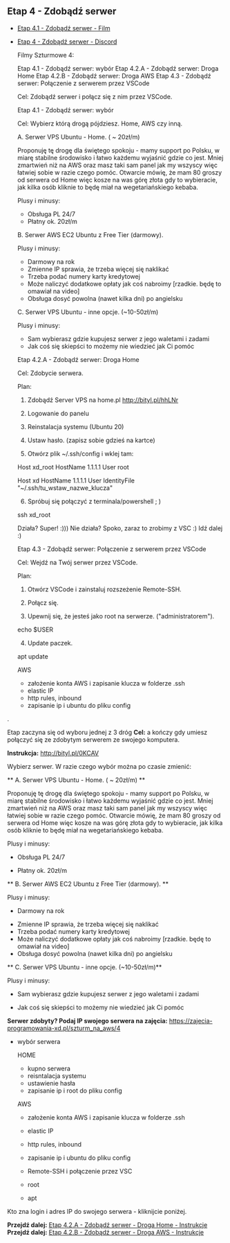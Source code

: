 ## Etap 4 - Zdobądź serwer


- [Etap 4.1 - Zdobądź serwer - Film](http://bityl.pl/hrFwi)
- [Etap 4 - Zdobądź serwer - Discord](https://discord.gg/8YQAaBHh3u)

	Filmy Szturmowe 4:

	Etap 4.1 - Zdobądź serwer: wybór
	Etap 4.2.A - Zdobądź serwer: Droga Home
	Etap 4.2.B - Zdobądź serwer: Droga AWS
	Etap 4.3 - Zdobądź serwer: Połączenie z serwerem przez VSCode

	Cel:
	Zdobądź serwer i połącz się z nim przez VSCode.



	Etap 4.1 - Zdobądź serwer: wybór

	Cel:
	Wybierz którą drogą pójdziesz. Home, AWS czy inną.


	A. Serwer VPS Ubuntu - Home.  ( ~ 20zł/m) 

	Proponuję tę drogę dla świętego spokoju - mamy support po Polsku, w miarę stabilne środowisko i łatwo każdemu wyjaśnić gdzie co jest. Mniej zmartwień niż na AWS oraz masz taki sam panel jak my wszyscy więc łatwiej sobie w razie czego pomóc. Otwarcie mówię, że mam 80 groszy od serwera od Home więc kosze na was górę złota gdy to wybieracie, jak kilka osób kliknie to będę miał na wegetariańskiego kebaba.

	Plusy i minusy:
	+ Obsługa PL 24/7
	- Płatny ok. 20zł/m

	 B. Serwer AWS EC2 Ubuntu z Free Tier (darmowy). 

	Plusy i minusy:
	+ Darmowy na rok
	- Zmienne IP sprawia, że trzeba więcej się naklikać
	- Trzeba podać numery karty kredytowej
	- Może naliczyć dodatkowe opłaty jak coś nabroimy [rzadkie. będę to omawiał na video]
	- Obsługa dosyć powolna (nawet kilka dni) po angielsku

	 C. Serwer VPS Ubuntu - inne opcje. (~10-50zł/m)

	Plusy i minusy:
	+ Sam wybierasz gdzie kupujesz serwer z jego waletami i zadami
	- Jak coś się skiepści to możemy nie wiedzieć jak Ci pomóc



	
	Etap 4.2.A - Zdobądź serwer: Droga Home


	Cel: 
	Zdobycie serwera.


	Plan:

	1. Zdobądź Server VPS na home.pl
	http://bityl.pl/hhLNr 

	2. Logowanie do panelu
	
	3. Reinstalacja systemu (Ubuntu 20)

	4. Ustaw hasło. (zapisz sobie gdzieś na kartce)

	5. Otwórz plik ~/.ssh/config i wklej tam:
	
	Host xd_root
  	  HostName 1.1.1.1
      User root
	
    Host xd
  	  HostName 1.1.1.1
      User 
      IdentityFile "~/.ssh/tu_wstaw_nazwe_klucza"
	

	6. Spróbuj się połączyć z terminala/powershell ; )

	ssh xd_root

	Działa? Super! :)))
	Nie działa? Spoko, zaraz to zrobimy z VSC :)
	Idź dalej :)



	
	Etap 4.3 - Zdobądź serwer: Połączenie z serwerem przez VSCode


	Cel: 
	Wejdź na Twój serwer przez VSCode.


	Plan:

	1. Otwórz VSCode i zainstaluj rozszeżenie Remote-SSH.

	2. Połącz się.

	
	3. Upewnij się, że jesteś jako root na serwerze. ("administratorem").

	echo $USER


	4. Update paczek.

	apt update



	AWS
	- założenie konta AWS i zapisanie klucza w folderze .ssh
	- elastic IP
	- http rules, inbound
	- zapisanie ip i ubuntu do pliku config

.

Etap zaczyna się od wyboru jednej z 3 dróg 
**Cel:** a kończy gdy umiesz połączyć się ze zdobytym serwerem ze swojego komputera.

**Instrukcja:**
http://bityl.pl/0KCAV

Wybierz serwer. W razie czego wybór można po czasie zmienić:

** A. Serwer VPS Ubuntu - Home.  ( ~ 20zł/m) **

Proponuję tę drogę dla świętego spokoju - mamy support po Polsku, w miarę stabilne środowisko i łatwo każdemu wyjaśnić gdzie co jest. Mniej zmartwień niż na AWS oraz masz taki sam panel jak my wszyscy więc łatwiej sobie w razie czego pomóc. Otwarcie mówię, że mam 80 groszy od serwera od Home więc kosze na was górę złota gdy to wybieracie, jak kilka osób kliknie to będę miał na wegetariańskiego kebaba.

Plusy i minusy:
+ Obsługa PL 24/7
- Płatny ok. 20zł/m

** B. Serwer AWS EC2 Ubuntu z Free Tier (darmowy). **

Plusy i minusy:
+ Darmowy na rok
- Zmienne IP sprawia, że trzeba więcej się naklikać
- Trzeba podać numery karty kredytowej
- Może naliczyć dodatkowe opłaty jak coś nabroimy [rzadkie. będę to omawiał na video]
- Obsługa dosyć powolna (nawet kilka dni) po angielsku

** C. Serwer VPS Ubuntu - inne opcje. (~10-50zł/m)**

Plusy i minusy:
+ Sam wybierasz gdzie kupujesz serwer z jego waletami i zadami
- Jak coś się skiepści to możemy nie wiedzieć jak Ci pomóc

**Serwer zdobyty? Podaj IP swojego serwera na zajęcia:**
https://zajecia-programowania-xd.pl/szturm_na_aws/4
- wybór serwera

    HOME
    - kupno serwera
    - reisntalacja systemu
    - ustawienie hasła
    - zapisanie ip i root do pliku config

    AWS
    - założenie konta AWS i zapisanie klucza w folderze .ssh
    - elastic IP
    - http rules, inbound
    - zapisanie ip i ubuntu do pliku config

    - Remote-SSH i połączenie przez VSC
    - root
    - apt

Kto zna login i adres IP do swojego serwera - kliknijcie poniżej.


**Przejdź dalej:** [Etap 4.2.A - Zdobądź serwer - Droga Home - Instrukcje](http://bityl.pl/8tLm2)
**Przejdź dalej:** [Etap 4.2.B - Zdobądź serwer - Droga AWS - Instrukcje](http://bityl.pl/i3YCE)

